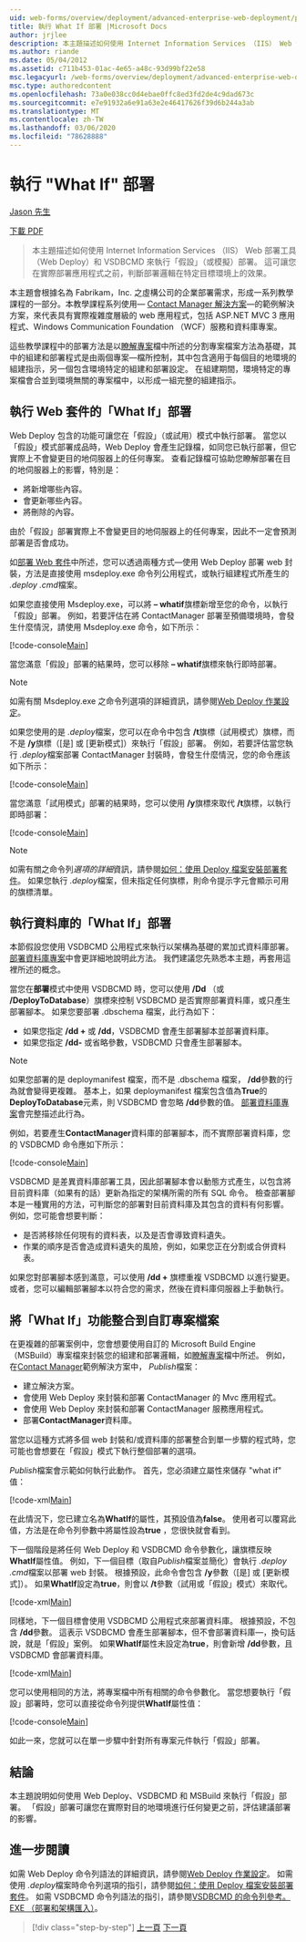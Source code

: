 ```yaml
---
uid: web-forms/overview/deployment/advanced-enterprise-web-deployment/performing-a-what-if-deployment
title: 執行 What If 部署 |Microsoft Docs
author: jrjlee
description: 本主題描述如何使用 Internet Information Services （IIS） Web 部署工具（Web Deploy）和 V ... 來執行「假設」（或模擬）部署
ms.author: riande
ms.date: 05/04/2012
ms.assetid: c711b453-01ac-4e65-a48c-93d99bf22e58
msc.legacyurl: /web-forms/overview/deployment/advanced-enterprise-web-deployment/performing-a-what-if-deployment
msc.type: authoredcontent
ms.openlocfilehash: 73a0e038cc0d4ebae0ffc8ed3fd2de4c9dad673c
ms.sourcegitcommit: e7e91932a6e91a63e2e46417626f39d6b244a3ab
ms.translationtype: MT
ms.contentlocale: zh-TW
ms.lasthandoff: 03/06/2020
ms.locfileid: "78628888"
---
```

# <a name="performing-a-what-if-deployment"></a>執行 "What If" 部署

[Jason 先生](https://github.com/jrjlee)

[下載 PDF](https://msdnshared.blob.core.windows.net/media/MSDNBlogsFS/prod.evol.blogs.msdn.com/CommunityServer.Blogs.Components.WeblogFiles/00/00/00/63/56/8130.DeployingWebAppsInEnterpriseScenarios.pdf)

> 本主題描述如何使用 Internet Information Services （IIS） Web 部署工具（Web Deploy）和 VSDBCMD 來執行「假設」（或模擬）部署。 這可讓您在實際部署應用程式之前，判斷部署邏輯在特定目標環境上的效果。

本主題會根據名為 Fabrikam，Inc. 之虛構公司的企業部署需求，形成一系列教學課程的一部分。本教學課程系列使用&#x2014; [Contact Manager 解決方案](../web-deployment-in-the-enterprise/the-contact-manager-solution.md)&#x2014;的範例解決方案，來代表具有實際複雜度層級的 web 應用程式，包括 ASP.NET MVC 3 應用程式、Windows Communication Foundation （WCF）服務和資料庫專案。

這些教學課程中的部署方法是以[瞭解專案](../web-deployment-in-the-enterprise/understanding-the-project-file.md)檔中所述的分割專案檔案方法為基礎，其中的組建和部署程式是由兩個專案&#x2014;檔所控制，其中包含適用于每個目的地環境的組建指示，另一個包含環境特定的組建和部署設定。 在組建期間，環境特定的專案檔會合並到環境無關的專案檔中，以形成一組完整的組建指示。

## <a name="performing-a-what-if-deployment-for-web-packages"></a>執行 Web 套件的「What If」部署

Web Deploy 包含的功能可讓您在「假設」（或試用）模式中執行部署。 當您以「假設」模式部署成品時，Web Deploy 會產生記錄檔，如同您已執行部署，但它實際上不會變更目的地伺服器上的任何專案。 查看記錄檔可協助您瞭解部署在目的地伺服器上的影響，特別是：

- 將新增哪些內容。
- 會更新哪些內容。
- 將刪除的內容。

由於「假設」部署實際上不會變更目的地伺服器上的任何專案，因此不一定會預測部署是否會成功。

如[部署 Web 套件](../web-deployment-in-the-enterprise/deploying-web-packages.md)中所述，您可以透過兩種方式&#x2014;使用 Web Deploy 部署 web 封裝，方法是直接使用 msdeploy.exe 命令列公用程式，或執行組建程式所產生的 *.deploy .cmd*檔案。

如果您直接使用 Msdeploy.exe，可以將 **– whatif**旗標新增至您的命令，以執行「假設」部署。 例如，若要評估在將 ContactManager 部署至預備環境時，會發生什麼情況，請使用 Msdeploy.exe 命令，如下所示：

[!code-console[Main](performing-a-what-if-deployment/samples/sample1.cmd)]

當您滿意「假設」部署的結果時，您可以移除 **– whatif**旗標來執行即時部署。

> [!NOTE]
> 如需有關 Msdeploy.exe 之命令列選項的詳細資訊，請參閱[Web Deploy 作業設定](https://technet.microsoft.com/library/dd569089(WS.10).aspx)。

如果您使用的是 *.deploy*檔案，您可以在命令中包含 **/t**旗標（試用模式）旗標，而不是 **/y**旗標（[是] 或 [更新模式]）來執行「假設」部署。 例如，若要評估當您執行 *.deploy*檔案部署 ContactManager 封裝時，會發生什麼情況，您的命令應該如下所示：

[!code-console[Main](performing-a-what-if-deployment/samples/sample2.cmd)]

當您滿意「試用模式」部署的結果時，您可以使用 **/y**旗標來取代 **/t**旗標，以執行即時部署：

[!code-console[Main](performing-a-what-if-deployment/samples/sample3.cmd)]

> [!NOTE]
> 如需有關之命令列*選項的詳細*資訊，請參閱[如何：使用 Deploy 檔案安裝部署套件](https://msdn.microsoft.com/library/ff356104.aspx)。 如果您執行 *.deploy*檔案，但未指定任何旗標，則命令提示字元會顯示可用的旗標清單。

## <a name="performing-a-what-if-deployment-for-databases"></a>執行資料庫的「What If」部署

本節假設您使用 VSDBCMD 公用程式來執行以架構為基礎的累加式資料庫部署。 [部署資料庫專案](../web-deployment-in-the-enterprise/deploying-database-projects.md)中會更詳細地說明此方法。 我們建議您先熟悉本主題，再套用這裡所述的概念。

當您在**部署**模式中使用 VSDBCMD 時，您可以使用 **/Dd** （或 **/DeployToDatabase**）旗標來控制 VSDBCMD 是否實際部署資料庫，或只產生部署腳本。 如果您要部署 .dbschema 檔案，此行為如下：

- 如果您指定 **/dd +** 或 **/dd**，VSDBCMD 會產生部署腳本並部署資料庫。
- 如果您指定 **/dd-** 或省略參數，VSDBCMD 只會產生部署腳本。

> [!NOTE]
> 如果您部署的是 deploymanifest 檔案，而不是 .dbschema 檔案， **/dd**參數的行為就會變得更複雜。 基本上，如果 deploymanifest 檔案包含值為**True**的**DeployToDatabase**元素，則 VSDBCMD 會忽略 **/dd**參數的值。 [部署資料庫專案](../web-deployment-in-the-enterprise/deploying-database-projects.md)會完整描述此行為。

例如，若要產生**ContactManager**資料庫的部署腳本，而不實際部署資料庫，您的 VSDBCMD 命令應如下所示：

[!code-console[Main](performing-a-what-if-deployment/samples/sample4.cmd)]

VSDBCMD 是差異資料庫部署工具，因此部署腳本會以動態方式產生，以包含將目前資料庫（如果有的話）更新為指定的架構所需的所有 SQL 命令。 檢查部署腳本是一種實用的方法，可判斷您的部署對目前資料庫及其包含的資料有何影響。 例如，您可能會想要判斷：

- 是否將移除任何現有的資料表，以及是否會導致資料遺失。
- 作業的順序是否會造成資料遺失的風險，例如，如果您正在分割或合併資料表。

如果您對部署腳本感到滿意，可以使用 **/dd +** 旗標重複 VSDBCMD 以進行變更。 或者，您可以編輯部署腳本以符合您的需求，然後在資料庫伺服器上手動執行。

## <a name="integrating-what-if-functionality-into-custom-project-files"></a>將「What If」功能整合到自訂專案檔案

在更複雜的部署案例中，您會想要使用自訂的 Microsoft Build Engine （MSBuild）專案檔來封裝您的組建和部署邏輯，如[瞭解專案](../web-deployment-in-the-enterprise/understanding-the-project-file.md)檔中所述。 例如，在[Contact Manager](../web-deployment-in-the-enterprise/the-contact-manager-solution.md)範例解決方案中， *Publish*檔案：

- 建立解決方案。
- 會使用 Web Deploy 來封裝和部署 ContactManager 的 Mvc 應用程式。
- 會使用 Web Deploy 來封裝和部署 ContactManager 服務應用程式。
- 部署**ContactManager**資料庫。

當您以這種方式將多個 web 封裝和/或資料庫的部署整合到單一步驟的程式時，您可能也會想要在「假設」模式下執行整個部署的選項。

*Publish*檔案會示範如何執行此動作。 首先，您必須建立屬性來儲存 "what if" 值：

[!code-xml[Main](performing-a-what-if-deployment/samples/sample5.xml)]

在此情況下，您已建立名為**WhatIf**的屬性，其預設值為**false**。 使用者可以覆寫此值，方法是在命令列參數中將屬性設為**true** ，您很快就會看到。

下一個階段是將任何 Web Deploy 和 VSDBCMD 命令參數化，讓旗標反映**WhatIf**屬性值。 例如，下一個目標（取自*Publish*檔案並簡化）會執行 *.deploy .cmd*檔案以部署 web 封裝。 根據預設，此命令會包含 **/y**參數（[是] 或 [更新模式]）。 如果**WhatIf**設定為**true**，則會以 **/t**參數（試用或「假設」模式）來取代。

[!code-xml[Main](performing-a-what-if-deployment/samples/sample6.xml)]

同樣地，下一個目標會使用 VSDBCMD 公用程式來部署資料庫。 根據預設，不包含 **/dd**參數。 這表示 VSDBCMD 會產生部署腳本，但不會部署資料庫&#x2014;，換句話說，就是「假設」案例。 如果**WhatIf**屬性未設定為**true**，則會新增 **/dd**參數，且 VSDBCMD 會部署資料庫。

[!code-xml[Main](performing-a-what-if-deployment/samples/sample7.xml)]

您可以使用相同的方法，將專案檔中所有相關的命令參數化。 當您想要執行「假設」部署時，您可以直接從命令列提供**WhatIf**屬性值：

[!code-console[Main](performing-a-what-if-deployment/samples/sample8.cmd)]

如此一來，您就可以在單一步驟中針對所有專案元件執行「假設」部署。

## <a name="conclusion"></a>結論

本主題說明如何使用 Web Deploy、VSDBCMD 和 MSBuild 來執行「假設」部署。 「假設」部署可讓您在實際對目的地環境進行任何變更之前，評估建議部署的影響。

## <a name="further-reading"></a>進一步閱讀

如需 Web Deploy 命令列語法的詳細資訊，請參閱[Web Deploy 作業設定](https://technet.microsoft.com/library/dd569089(WS.10).aspx)。 如需使用 *.deploy*檔案時命令列選項的指引，請參閱[如何：使用 Deploy 檔案安裝部署套件](https://msdn.microsoft.com/library/ff356104.aspx)。 如需 VSDBCMD 命令列語法的指引，請參閱[VSDBCMD 的命令列參考。EXE （部署和架構匯入）](https://msdn.microsoft.com/library/dd193283.aspx)。

> [!div class="step-by-step"]
> [上一頁](advanced-enterprise-web-deployment.md)
> [下一頁](customizing-database-deployments-for-multiple-environments.md)
